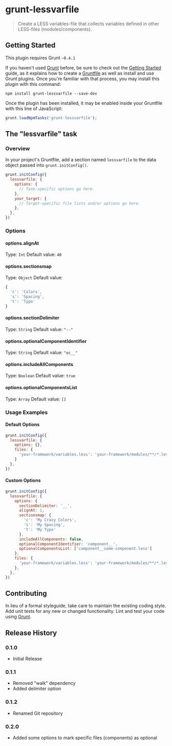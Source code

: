 # grunt-lessvarfile

> Create a LESS variables-file that collects variables defined in other LESS-files (modules/components).

## Getting Started
This plugin requires Grunt `~0.4.1`

If you haven't used [Grunt](http://gruntjs.com/) before, be sure to check out the [Getting Started](http://gruntjs.com/getting-started) guide, as it explains how to create a [Gruntfile](http://gruntjs.com/sample-gruntfile) as well as install and use Grunt plugins. Once you're familiar with that process, you may install this plugin with this command:

```shell
npm install grunt-lessvarfile --save-dev
```

Once the plugin has been installed, it may be enabled inside your Gruntfile with this line of JavaScript:

```js
grunt.loadNpmTasks('grunt-lessvarfile');
```

## The "lessvarfile" task

### Overview
In your project's Gruntfile, add a section named `lessvarfile` to the data object passed into `grunt.initConfig()`.

```js
grunt.initConfig({
  lessvarfile: {
    options: {
      // Task-specific options go here.
    },
    your_target: {
      // Target-specific file lists and/or options go here.
    },
  },
})
```

### Options

#### options.alignAt

Type: `Int` 
Default value: `40`

#### options.sectionsmap

Type: `Object`
Default value: 
```js
{
  'c': 'Colors',
  's': 'Spacing',
  't': 'Typo'
}
```

#### options.sectionDelimiter

Type: `String`
Default value: `"--"`

#### options.optionalComponentIdentifier

Type: `String`
Default value: `"oc__"`

#### options.includeAllComponents

Type: `Boolean`
Default value: `true`

#### options.optionalComponentsList

Type: `Array`
Default value: `[]`


### Usage Examples

#### Default Options

```js
grunt.initConfig({
  lessvarfile: {
    options: {},
    files: {
      'your-framework/variables.less': 'your-framework/modules/**/*.less'
    }
  },
})
```

#### Custom Options

```js
grunt.initConfig({
  lessvarfile: {
    options: {
      sectionDelimiter: '__',
      alignAt: 1,
      sectionsmap: {
        'c': 'My Crazy Colors',
        's': 'My Spacing',
        't': 'My Typo'
      },
      includeAllComponents: false,
      optionalComponentIdentifier: 'component__',
      optionalComponentsList: ['component__some-component.less']
    },
    files: {
      'your-framework/variables.less': 'your-framework/modules/**/*.less'
    },
  },
})
```

## Contributing
In lieu of a formal styleguide, take care to maintain the existing coding style. Add unit tests for any new or changed functionality. Lint and test your code using [Grunt](http://gruntjs.com/).

## Release History

### 0.1.0

+ Initial Release

### 0.1.1

+ Removed "walk" dependency
+ Added delimiter option

### 0.1.2

+ Renamed Git repository

### 0.2.0

+ Added some options to mark specific files (components) as optional
